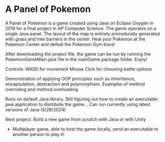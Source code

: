 # A Panel of Pokemon
A Panel of Pokemon is a game created using Java on Eclipse Oxygen in 2019 for a final project in AP Computer Science.
The game operates on a single Java panel. The layout of the map is entirely procedurally generated with grass and tree barriers in the center. Heal your Pokemon at the Pokemon Center and defeat the Pokemon Gym boss!

After downloading the project file, the game can be run by running the PokemonGameMain.java file in the mainGame package folder. Enjoy!

Controls:
WASD for movement
Mouse Click for choosing battle options

Demonstration of applying OOP principles such as inheritance, encapsulation, abstraction and polymorphism.
Examples of method overriding and method overloading


Runs on default Java library. Still figuring out how to create an executable java application to distribute the game...
Can run currently using latest versions of Java (5/28/2024)

Next project: 
Build a new game from scratch with Java or with Unity
- Multiplayer game, able to host the game locally, send an executable to another person to play it!
